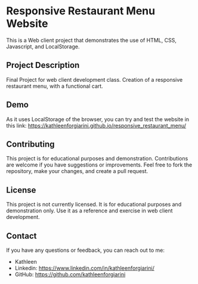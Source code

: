 # Responsive Restaurant Menu Website
This is a Web client project that demonstrates the use of HTML, CSS, Javascript, and LocalStorage.

## Project Description
Final Project for web client development class. Creation of a responsive restaurant menu, with a functional cart.

## Demo
As it uses LocalStorage of the browser, you can try and test the website in this link: https://kathleenforgiarini.github.io/responsive_restaurant_menu/

## Contributing
This project is for educational purposes and demonstration. Contributions are welcome if you have suggestions or improvements. Feel free to fork the repository, make your changes, and create a pull request.

## License
This project is not currently licensed. It is for educational purposes and demonstration only. Use it as a reference and exercise in web client development.

## Contact
If you have any questions or feedback, you can reach out to me:
- Kathleen
- Linkedin: https://www.linkedin.com/in/kathleenforgiarini/
- GitHub: https://github.com/kathleenforgiarini
